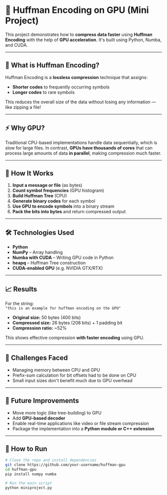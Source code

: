# 🚀 Huffman Encoding on GPU (Mini Project)

This project demonstrates how to **compress data faster** using **Huffman Encoding** with the help of **GPU acceleration**. It's built using Python, Numba, and CUDA.

---

## 📌 What is Huffman Encoding?

Huffman Encoding is a **lossless compression** technique that assigns:
- **Shorter codes** to frequently occurring symbols
- **Longer codes** to rare symbols

This reduces the overall size of the data without losing any information — like zipping a file!

---

## ⚡️ Why GPU?

Traditional CPU-based implementations handle data sequentially, which is slow for large files. In contrast, **GPUs have thousands of cores** that can process large amounts of data **in parallel**, making compression much faster.

---

## 🔧 How It Works

1. **Input a message or file** (as bytes)
2. **Count symbol frequencies** (GPU histogram)
3. **Build Huffman Tree** (CPU)
4. **Generate binary codes** for each symbol
5. **Use GPU to encode symbols** into a binary stream
6. **Pack the bits into bytes** and return compressed output

---

## 🛠 Technologies Used

- **Python**
- **NumPy** – Array handling
- **Numba with CUDA** – Writing GPU code in Python
- **heapq** – Huffman Tree construction
- **CUDA-enabled GPU** (e.g. NVIDIA GTX/RTX)

---

## 📈 Results

For the string:  
`"this is an example for huffman encoding on the GPU"`

- **Original size:** 50 bytes (400 bits)  
- **Compressed size:** 26 bytes (208 bits) + 1 padding bit  
- **Compression ratio:** ~52%  

This shows effective compression **with faster encoding** using GPU.

---

## 🧠 Challenges Faced

- Managing memory between CPU and GPU
- Prefix-sum calculation for bit offsets had to be done on CPU
- Small input sizes don't benefit much due to GPU overhead

---

## 🔮 Future Improvements

- Move more logic (like tree-building) to GPU
- Add **GPU-based decoder**
- Enable real-time applications like video or file stream compression
- Package the implementation into a **Python module or C++ extension**

---

## 📝 How to Run

```bash
# Clone the repo and install dependencies
git clone https://github.com/your-username/huffman-gpu
cd huffman-gpu
pip install numpy numba

# Run the main script
python miniproject.py
